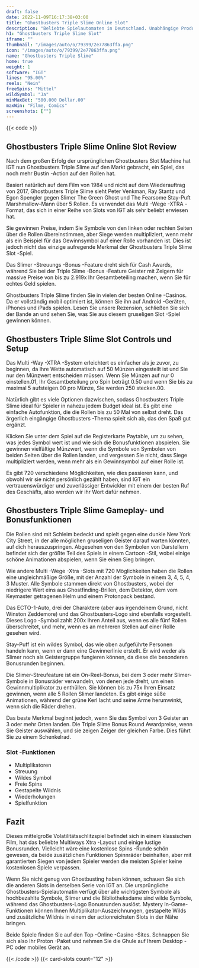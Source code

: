 ```yaml
---
draft: false
date: 2022-11-09T16:17:38+03:00
title: "Ghostbusters Triple Slime Online Slot"
description: "Beliebte Spielautomaten in Deutschland. Unabhängige Produktbewertungen und exklusive Anmeldeangebote. Jetzt spielen!"
h1: "Ghostbusters Triple Slime Slot"
iframe: ""
thumbnail: "/images/auto/o/79399/2e77863ffa.png"
icon: "/images/auto/o/79399/2e77863ffa.png"
name: "Ghostbusters Triple Slime"
home: true
weight: 1
software: "IGT"
lines: "95.00%"
reels: "Nein"
freeSpins: "Mittel"
wildSymbol: "Ja"
minMaxBet: "500.000 Dollar.00"
maxWin: "Filme, Comics"
screenshots: [""]
---
```


{{< code >}}<h2>Ghostbusters Triple Slime Online Slot Review</h2><p>Nach dem großen Erfolg der ursprünglichen Ghostbusters Slot Machine hat IGT nun Ghostbusters Triple Slime auf den Markt gebracht, ein Spiel, das noch mehr Bustin -Action auf den Rollen hat.</p><p>Basiert natürlich auf dem Film von 1984 und nicht auf dem Wiederauftrag von 2017, Ghostbusters Triple Slime sieht Peter Venkman, Ray Stantz und Egon Spengler gegen Slimer The Green Ghost und The Fearsome Stay-Puft Marshmallow-Mann über 5 Rollen. Es verwendet das Multi -Wege -XTRA -Format, das sich in einer Reihe von Slots von IGT als sehr beliebt erwiesen hat.</p><p>Sie gewinnen Preise, indem Sie Symbole von den linken oder rechten Seiten über die Rollen übereinstimmen, aber Siege werden multipliziert, wenn mehr als ein Beispiel für das Gewinnsymbol auf einer Rolle vorhanden ist. Dies ist jedoch nicht das einzige aufregende Merkmal der Ghostbusters Triple Slime Slot -Spiel.</p><p>Das Slimer -Streuungs -Bonus -Feature dreht sich für Cash Awards, während Sie bei der Triple Slime -Bonus -Feature Geister mit Zeigern für massive Preise von bis zu 2.919x Ihr Gesamtbeteiling machen, wenn Sie für echtes Geld spielen.</p><p>Ghostbusters Triple Slime finden Sie in vielen der besten Online -Casinos. Da er vollständig mobil optimiert ist, können Sie ihn auf Android -Geräten, iPhones und iPads spielen. Lesen Sie unsere Rezension, schließen Sie sich der Bande an und sehen Sie, was Sie aus diesem gruseligen Slot -Spiel gewinnen können.</p><h2>Ghostbusters Triple Slime Slot Controls und Setup</h2><p>Das Multi -Way -XTRA -System erleichtert es einfacher als je zuvor, zu beginnen, da Ihre Wette automatisch auf 50 Münzen eingestellt ist und Sie nur den Münzwert entscheiden müssen. Wenn Sie Münzen auf nur 0 einstellen.01, Ihr Gesamtbeteilung pro Spin beträgt 0.50 und wenn Sie bis zu maximal 5 aufsteigen.00 pro Münze, Sie werden 250 stecken.00.</p><p>Natürlich gibt es viele Optionen dazwischen, sodass Ghostbusters Triple Slime ideal für Spieler in nahezu jedem Budget ideal ist. Es gibt eine einfache Autofunktion, die die Rollen bis zu 50 Mal von selbst dreht. Das ärgerlich eingängige Ghostbusters -Thema spielt sich ab, das den Spaß gut ergänzt.</p><p>Klicken Sie unter dem Spiel auf die Registerkarte Paytable, um zu sehen, was jedes Symbol wert ist und wie sich die Bonusfunktionen abspielen. Sie gewinnen vielfältige Münzwert, wenn die Symbole von Symbolen von beiden Seiten über die Rollen landen, und vergessen Sie nicht, dass Siege multipliziert werden, wenn mehr als ein Gewinnsymbol auf einer Rolle ist.</p><p>Es gibt 720 verschiedene Möglichkeiten, wie dies passieren kann, und obwohl wir sie nicht persönlich gezählt haben, sind IGT ein vertrauenswürdiger und zuverlässiger Entwickler mit einem der besten Ruf des Geschäfts, also werden wir ihr Wort dafür nehmen.</p><h2>Ghostbusters Triple Slime Gameplay- und Bonusfunktionen</h2><p>Die Rollen sind mit Schleim bedeckt und spielt gegen eine dunkle New York City Street, in der alle möglichen gruseligen Geister darauf warten könnten, auf dich herauszuspringen. Abgesehen von den Symbolen von Darstellern befindet sich der größte Teil des Spiels in einem Cartoon -Stil, wobei einige schöne Animationen abspielen, wenn Sie einen Sieg bringen.</p><p>Wie andere Multi -Wege -Xtra -Slots mit 720 Möglichkeiten haben die Rollen eine ungleichmäßige Größe, mit der Anzahl der Symbole in einem 3, 4, 5, 4, 3 Muster. Alle Symbole stammen direkt von Ghostbusters, wobei der niedrigere Wert eins aus Ghostfinding-Brillen, dem Detektor, dem vom Keymaster getragenen Helm und einem Protonpack bestand.</p><p>Das ECTO-1-Auto, drei der Charaktere (aber aus irgendeinem Grund, nicht Winston Zeddemore) und das Ghostbusters-Logo sind ebenfalls vorgestellt. Dieses Logo -Symbol zahlt 200x Ihren Anteil aus, wenn es alle fünf Rollen überschreitet, und mehr, wenn es an mehreren Stellen auf einer Rolle gesehen wird.</p><p>Stay-Puff ist ein wildes Symbol, das wie oben aufgeführte Personen handeln kann, wenn er dann eine Gewinnerlinie erstellt. Er wird weder als Slimer noch als Geistergruppe fungieren können, da diese die besonderen Bonusrunden beginnen.</p><p>Die Slimer-Streufeature ist ein On-Reel-Bonus, bei dem 3 oder mehr Slimer-Symbole in Bonusräder verwandeln, von denen jede dreht, um einen Gewinnmultiplikator zu enthüllen. Sie können bis zu 75x Ihren Einsatz gewinnen, wenn alle 5 Rollen Slimer landeten. Es gibt einige süße Animationen, während der grüne Kerl lacht und seine Arme herumwinkt, wenn sich die Räder drehen.</p><p>Das beste Merkmal beginnt jedoch, wenn Sie das Symbol von 3 Geister an 3 oder mehr Orten landen. Die Triple Slime Bonus Round Awardpreise, wenn Sie Geister auswählen, und sie zeigen Zeiger der gleichen Farbe. Dies führt Sie zu einem Schenkelrad.</p><h3>
Slot -Funktionen</h3><ul>
<li></span>
Multiplikatoren</li>
<li></span>
Streuung</li>
<li></span>
Wildes Symbol</li>
<li></span>
Freie Spins</li>
<li></span>
Gestapelte Wildnis</li>
<li></span>
Wiederholungen</li>
<li></span>
Spielfunktion</li></ul><h2>Fazit</h2><p>Dieses mittelgroße Volatilitätsschlitzspiel befindet sich in einem klassischen Film, hat das beliebte Multiways Xtra -Layout und einige lustige Bonusrunden. Vielleicht wäre eine kostenlose Spins -Runde schön gewesen, da beide zusätzlichen Funktionen Spinnräder beinhalten, aber mit garantierten Siegen von jedem Spieler werden die meisten Spieler keine kostenlosen Spiele verpassen.</p><p>Wenn Sie nicht genug von Ghostbusting haben können, schauen Sie sich die anderen Slots in derselben Serie von IGT an. Die ursprüngliche Ghostbusters-Spielautomatin verfügt über alle wichtigsten Symbole als hochbezahlte Symbole, Slimer und die Bibliotheksdame sind wilde Symbole, während das Ghostbusters-Logo Bonusrunden auslöst. Mystery In-Game-Funktionen können Ihnen Multiplikator-Auszeichnungen, gestapelte Wilds und zusätzliche Wildnis in einem der actionreichsten Slots in der Nähe bringen.</p><p>Beide Spiele finden Sie auf den Top -Online -Casino -Sites. Schnappen Sie sich also Ihr Proton -Paket und nehmen Sie die Ghule auf Ihrem Desktop -PC oder mobiles Gerät an.</p>{{< /code >}}
 {{< card-slots count="12" >}}